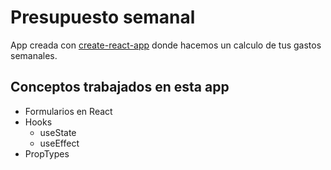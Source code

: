 # Presupuesto semanal

App creada con [create-react-app](http://https://reactjs.org/docs/create-a-new-react-app.html "create-react-app") donde hacemos un calculo de tus gastos semanales.

## Conceptos trabajados en esta app

- Formularios en React
- Hooks
  - useState
  - useEffect
- PropTypes
